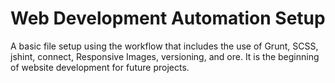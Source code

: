 # Web Development Automation Setup

A basic file setup using the workflow that includes the use of Grunt, SCSS, jshint, connect, Responsive Images, versioning, and ore. It is the beginning of website development for future projects.